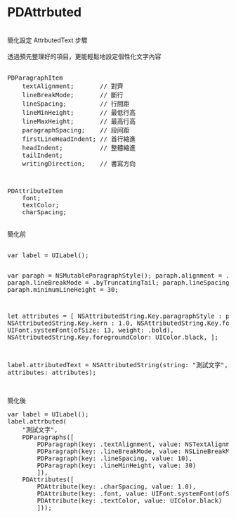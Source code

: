 # PDAttrbuted<br/>
<br/>
簡化設定 AttrbutedText 步驟<br/>
<br/>
透過預先整理好的項目，更能輕鬆地設定個性化文字內容<br/>
<br/>
<pre>
PDParagraphItem
    textAlignment;       // 對齊
    lineBreakMode;       // 斷行
    lineSpacing;         // 行間距
    lineMinHeight;       // 最低行高
    lineMaxHeight;       // 最高行高
    paragraphSpacing;    // 段间距
    firstLineHeadIndent; // 首行縮進
    headIndent;          // 整體縮進
    tailIndent;
    writingDirection;    // 書寫方向
</pre>
<br/>
<pre>
PDAttributeItem
    font;
    textColor;
    charSpacing;
</pre>
<br/>
簡化前<br/>
<br/>
<pre>
var label = UILabel();

var paraph = NSMutableParagraphStyle();
paraph.alignment         = .left;
paraph.lineBreakMode     = .byTruncatingTail;
paraph.lineSpacing       = 10;
paraph.minimumLineHeight = 30;

let attributes = [
    NSAttributedString.Key.paragraphStyle : paraph,
    NSAttributedString.Key.kern           : 1.0,
    NSAttributedString.Key.font           : UIFont.systemFont(ofSize: 13, weight: .bold),
    NSAttributedString.Key.foregroundColor: UIColor.black,
    ];
    
label.attributedText = NSAttributedString(string: "測試文字", attributes: attributes);
</pre>
<br/>
簡化後<br/>
<pre>
var label = UILabel();
label.attrbuted(
    "測試文字",
    PDParagraphs([
        PDParagraph(key: .textAlignment, value: NSTextAlignment.left),
        PDParagraph(key: .lineBreakMode, value: NSLineBreakMode.byTruncatingTail),
        PDParagraph(key: .lineSpacing, value: 10),
        PDParagraph(key: .lineMinHeight, value: 30)
        ]),
    PDAttributes([
        PDAttribute(key: .charSpacing, value: 1.0),
        PDAttribute(key: .font, value: UIFont.systemFont(ofSize: 13, weight: .bold)),
        PDAttribute(key: .textColor, value: UIColor.black)
        ]));
</pre>
